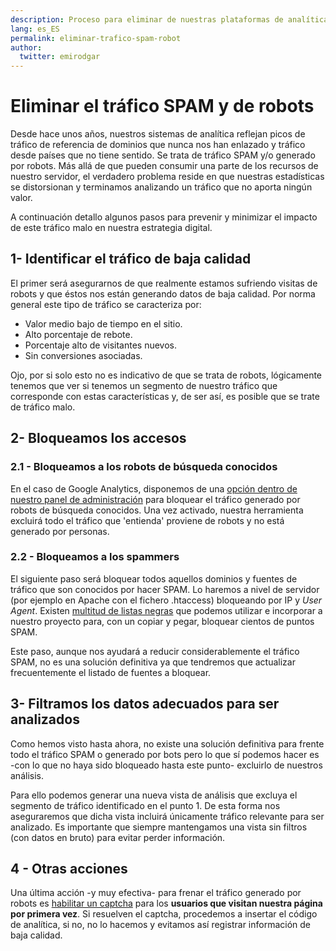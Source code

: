 ```yaml
---
description: Proceso para eliminar de nuestras plataformas de analítica el tráfico SPAM o generado por robots.
lang: es_ES
permalink: eliminar-trafico-spam-robot
author:
  twitter: emirodgar
---
```


# Eliminar el tráfico SPAM y de robots

Desde hace unos años, nuestros sistemas de analítica reflejan picos de tráfico de referencia de dominios que nunca nos han enlazado y tráfico desde países que no tiene sentido. Se trata de tráfico SPAM y/o generado por robots. Más allá de que pueden consumir una parte de los recursos de nuestro servidor, el verdadero problema reside en que nuestras estadísticas se distorsionan y terminamos analizando un tráfico que no aporta ningún valor.

A continuación detallo algunos pasos para prevenir y minimizar el impacto de este tráfico malo en nuestra estrategia digital.

## 1- Identificar el tráfico de baja calidad

El primer será asegurarnos de que realmente estamos sufriendo visitas de robots y que éstos nos están generando datos de baja calidad. Por norma general este tipo de tráfico se caracteriza por:

 - Valor medio bajo de tiempo en el sitio.
 - Alto porcentaje de rebote.
 - Porcentaje alto de visitantes nuevos.
 - Sin conversiones asociadas.
 
Ojo, por si solo esto no es indicativo de que se trata de robots, lógicamente tenemos que ver si tenemos un segmento de nuestro tráfico que corresponde con estas características y, de ser así, es posible que se trate de tráfico malo.

## 2- Bloqueamos los accesos

### 2.1 - Bloqueamos a los robots de búsqueda conocidos

En el caso de Google Analytics, disponemos de una [opción dentro de nuestro panel de administración](https://plus.google.com/+GoogleAnalytics/posts/2tJ79CkfnZk) para bloquear el tráfico generado por robots de búsqueda conocidos. Una vez activado, nuestra herramienta excluirá todo el tráfico que 'entienda' proviene de robots y no está generado por personas.

### 2.2 - Bloqueamos a los spammers

El siguiente paso será bloquear todos aquellos dominios y fuentes de tráfico que son conocidos por hacer SPAM. Lo haremos a nivel de servidor (por ejemplo en Apache con el fichero .htaccess) bloqueando por IP y *User Agent*. Existen [multitud de listas negras](http://tab-studio.com/en/blocking-robots-on-your-page/) que podemos utilizar e incorporar a nuestro proyecto para, con un copiar y pegar, bloquear cientos de puntos SPAM.

Este paso, aunque nos ayudará a reducir considerablemente el tráfico SPAM, no es una solución definitiva ya que tendremos que actualizar frecuentemente el listado de fuentes a bloquear.

## 3- Filtramos los datos adecuados para ser analizados

Como hemos visto hasta ahora, no existe una solución definitiva para frente todo el tráfico SPAM o generado por bots pero lo que sí podemos hacer es -con lo que no haya sido bloqueado hasta este punto- excluirlo de nuestros análisis.

Para ello podemos generar una nueva vista de análisis que excluya el segmento de tráfico identificado en el punto 1. De esta forma nos aseguraremos que dicha vista incluirá únicamente tráfico relevante para ser analizado. Es importante que siempre mantengamos una vista sin filtros (con datos en bruto) para evitar perder información.

## 4 - Otras acciones

Una última acción -y muy efectiva- para frenar el tráfico generado por robots es [habilitar un captcha](https://www.google.com/recaptcha/intro/v3beta.html) para los **usuarios que visitan nuestra página por primera vez**. Si resuelven el captcha, procedemos a insertar el código de analítica, si no, no lo hacemos y evitamos así registrar información de baja calidad.


